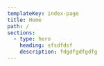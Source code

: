 ```yaml
---
templateKey: index-page
title: Home
path: /
sections:
  - type: hero
    heading: sfsdfdsf
    description: fdgdfgdfgdfg
---
```

